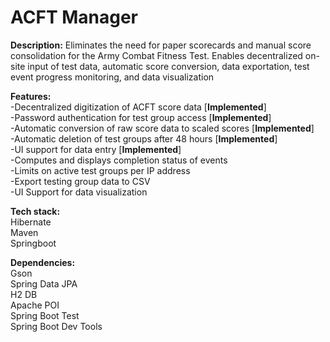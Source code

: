 # ACFT Manager
**Description:** Eliminates the need for paper scorecards and manual score consolidation for the Army Combat Fitness Test. Enables decentralized on-site input of test data, automatic score conversion, data exportation, test event progress monitoring, and data visualization<br/>

**Features:**<br/>
-Decentralized digitization of ACFT score data [**Implemented**]<br/>
-Password authentication for test group access [**Implemented**]<br/>
-Automatic conversion of raw score data to scaled scores [**Implemented**]<br/>
-Automatic deletion of test groups after 48 hours [**Implemented**]<br/>
-UI support for data entry [**Implemented**]<br/>
-Computes and displays completion status of events<br/>
-Limits on active test groups per IP address<br/>
-Export testing group data to CSV <br/>
-UI Support for data visualization <br/>

**Tech stack:**<br/>
   Hibernate<br/>
   Maven<br/>
   Springboot<br/>
   
**Dependencies:**<br/>
   Gson<br/>
   Spring Data JPA<br/>
   H2 DB<br/>
   Apache POI<br/>
   Spring Boot Test<br/>
   Spring Boot Dev Tools








